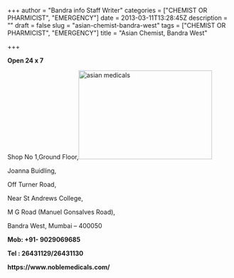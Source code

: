 +++
author = "Bandra info Staff Writer"
categories = ["CHEMIST OR PHARMICIST", "EMERGENCY"]
date = 2013-03-11T13:28:45Z
description = ""
draft = false
slug = "asian-chemist-bandra-west"
tags = ["CHEMIST OR PHARMICIST", "EMERGENCY"]
title = "Asian Chemist, Bandra West"

+++


<p><strong>Open 24 x 7</strong></p>
<p>Shop No 1,Ground Floor,<a href="https://i1.wp.com/bandra.info/wp-content/uploads/2013/04/asian-medicals.jpg?ssl=1"><img loading="lazy" class="size-medium wp-image-607 alignright" alt="asian medicals" src="https://i1.wp.com/bandra.info/wp-content/uploads/2013/04/asian-medicals.jpg?resize=300%2C200&#038;ssl=1" width="300" height="200" srcset="https://i1.wp.com/bandra.info/wp-content/uploads/2013/04/asian-medicals.jpg?resize=300%2C200&amp;ssl=1 300w, https://i1.wp.com/bandra.info/wp-content/uploads/2013/04/asian-medicals.jpg?w=480&amp;ssl=1 480w" sizes="(max-width: 300px) 100vw, 300px" data-recalc-dims="1" /></a></p>
<p>Joanna Buidling,</p>
<p>Off Turner Road,</p>
<p>Near St Andrews College,</p>
<p>M G Road (Manuel Gonsalves Road),</p>
<p>Bandra West, Mumbai &#8211; 400050</p>
<p><strong>Mob: +91- 9029069685</strong></p>
<p><strong>Tel : 26431129/26431130</strong></p>
<p><strong>https://www.noblemedicals.com/</strong></p>



